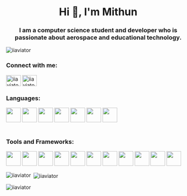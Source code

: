 <h1 align="center">Hi 👋, I'm Mithun</h1>
<h3 align="center">I am a computer science student and developer who is passionate about aerospace and educational technology.</h3>

<p align="left"> <img src="https://komarev.com/ghpvc/?username=iiaviator&label=Profile%20views&color=0e75b6&style=flat" alt="iiaviator" /> </p>

<h3 align="left">Connect with me:</h3>
<p align="left">
<a href="https://dev.to/iiaviator" target="blank"><img align="center" src="https://cdn.jsdelivr.net/npm/simple-icons@3.0.1/icons/dev-dot-to.svg" alt="iiaviator" height="30" width="40" /></a>
<a href="https://linkedin.com/in/iiaviator" target="blank"><img align="center" src="https://cdn.jsdelivr.net/npm/simple-icons@3.0.1/icons/linkedin.svg" alt="iiaviator" height="30" width="40" /></a>
</p>

<div>
    <h3 align="left">Languages:</h3>
    <img width="40" height="40" src="https://cdn.jsdelivr.net/gh/devicons/devicon/icons/javascript/javascript-original.svg" />
    <img width="40" height="40" src="https://cdn.jsdelivr.net/gh/devicons/devicon/icons/python/python-original.svg" />
    <img width="40" height="40" src="https://cdn.jsdelivr.net/gh/devicons/devicon/icons/typescript/typescript-original.svg" /> 
    <img width="40" height="40" src="https://cdn.jsdelivr.net/gh/devicons/devicon/icons/java/java-original-wordmark.svg" />
    <img width="40" height="40" src="https://cdn.jsdelivr.net/gh/devicons/devicon/icons/cplusplus/cplusplus-original.svg" />
    <img width="40" height="40" src="https://cdn.jsdelivr.net/gh/devicons/devicon/icons/html5/html5-plain-wordmark.svg" />
    <img width="40" height="40" src="https://cdn.jsdelivr.net/gh/devicons/devicon/icons/css3/css3-plain-wordmark.svg" />
</div>

<br>

<div>
    <h3 align="left">Tools and Frameworks:</h3>
    <img width="40" heihgt="40" src="https://cdn.jsdelivr.net/gh/devicons/devicon/icons/react/react-original-wordmark.svg" />
    <img width="40" height="40" src="https://cdn.jsdelivr.net/gh/devicons/devicon/icons/nextjs/nextjs-original-wordmark.svg" />
    <img width="40" height="40" src="https://cdn.jsdelivr.net/gh/devicons/devicon/icons/vuejs/vuejs-original-wordmark.svg" />
    <img width="40" height="40" src="https://cdn.jsdelivr.net/gh/devicons/devicon/icons/svelte/svelte-original-wordmark.svg" />
    <img width="40" height="40" src="https://cdn.jsdelivr.net/gh/devicons/devicon/icons/nodejs/nodejs-plain-wordmark.svg" />
    <img width="40" height="40" src="https://cdn.jsdelivr.net/gh/devicons/devicon/icons/tailwindcss/tailwindcss-original-wordmark.svg" />
    <img width="40" height="40" src="https://cdn.jsdelivr.net/gh/devicons/devicon/icons/git/git-original.svg" />
    <img width="40" height="40" src="https://cdn.jsdelivr.net/gh/devicons/devicon/icons/github/github-original-wordmark.svg" />
    <img width="40" height="40" src="https://cdn.jsdelivr.net/gh/devicons/devicon/icons/flask/flask-original-wordmark.svg" />
    <img width="40" height="40" src="https://cdn.jsdelivr.net/gh/devicons/devicon/icons/linux/linux-original.svg" />
    <img width="40" height="40" src="https://cdn.jsdelivr.net/gh/devicons/devicon/icons/mongodb/mongodb-original-wordmark.svg" />
</div>

<p><img align="left" src="https://github-readme-stats.vercel.app/api/top-langs?username=mithunb9&show_icons=true&locale=en&layout=compact&theme=dark&count_private=true" alt="iiaviator" /></p>

<p>&nbsp;<img align="center" src="https://github-readme-stats.vercel.app/api?username=mithunb9&show_icons=true&locale=en&theme=dark&count_private=true" alt="iiaviator" /></p>

<p><img align="center" src="https://github-readme-streak-stats.herokuapp.com/?user=mithunb9&theme=dark&count_private=true" alt="iiaviator" /></p>
